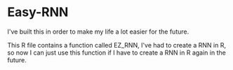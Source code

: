 # Easy-RNN
I've built this in order to make my life a lot easier for the future.

This R file contains a function called EZ_RNN, I've had to create a RNN in R, so now I can just use this function if I have to create a RNN in R again in the future.
